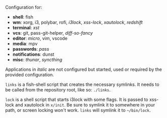 Configuration for:

- **shell**: fish
- **wm**: xorg, i3, polybar, rofi, *i3lock*, *xss-lock*, *xautolock*, *redshift*
- **terminal**: *xst*
- **vcs**: git, pass-git-helper, *diff-so-fancy*
- **editor**: *micro*, vim, vscode
- **media**: mpv
- **passwords**: *pass*
- **notifications**: dunst
- **misc**: *thunar*, *syncthing*

Applications in *italic* are not configured but started, used or
required by the provided configuration.

`links` is a fish-shell script that creates the necessary symlinks.
It needs to be called from the repository root, like so: `./links`.

`lock` is a shell script that starts i3lock with some flags.
It is passed to xss-lock and xautolock in `x/init`. Be sure to
symlink it to somewhere in your path, or screen locking won't work.
`links` will symlink it to `~/bin/lock`.
